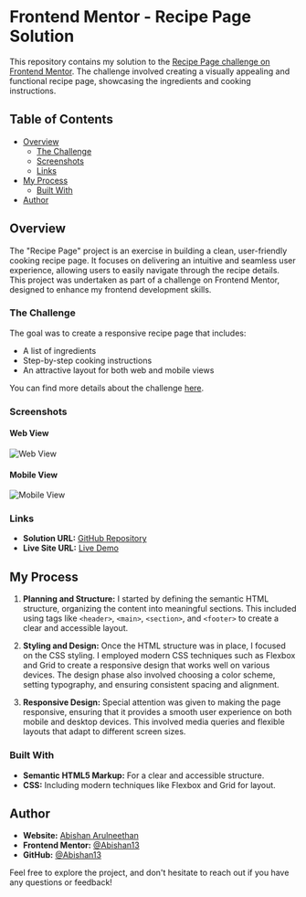 # Frontend Mentor - Recipe Page Solution

This repository contains my solution to the [Recipe Page challenge on Frontend Mentor](https://www.frontendmentor.io/challenges/recipe-page-KiTsR8QQKm). The challenge involved creating a visually appealing and functional recipe page, showcasing the ingredients and cooking instructions.

## Table of Contents

- [Overview](#overview)
  - [The Challenge](#the-challenge)
  - [Screenshots](#screenshots)
  - [Links](#links)
- [My Process](#my-process)
  - [Built With](#built-with)
- [Author](#author)

## Overview

The "Recipe Page" project is an exercise in building a clean, user-friendly cooking recipe page. It focuses on delivering an intuitive and seamless user experience, allowing users to easily navigate through the recipe details. This project was undertaken as part of a challenge on Frontend Mentor, designed to enhance my frontend development skills.

### The Challenge

The goal was to create a responsive recipe page that includes:

- A list of ingredients
- Step-by-step cooking instructions
- An attractive layout for both web and mobile views

You can find more details about the challenge [here](https://www.frontendmentor.io/challenges/recipe-page-KiTsR8QQKm).

### Screenshots

#### Web View

![Web View](./assets/screenshot/screenshotWeb.png)

#### Mobile View

![Mobile View](./assets/screenshot/screenshotMobile.png)

### Links

- **Solution URL:** [GitHub Repository](https://github.com/Abishan13/fm-recipe-page)
- **Live Site URL:** [Live Demo](https://abishan13.github.io/fm-recipe-page/)

## My Process

1. **Planning and Structure:** I started by defining the semantic HTML structure, organizing the content into meaningful sections. This included using tags like `<header>`, `<main>`, `<section>`, and `<footer>` to create a clear and accessible layout.

2. **Styling and Design:** Once the HTML structure was in place, I focused on the CSS styling. I employed modern CSS techniques such as Flexbox and Grid to create a responsive design that works well on various devices. The design phase also involved choosing a color scheme, setting typography, and ensuring consistent spacing and alignment.

3. **Responsive Design:** Special attention was given to making the page responsive, ensuring that it provides a smooth user experience on both mobile and desktop devices. This involved media queries and flexible layouts that adapt to different screen sizes.

### Built With

- **Semantic HTML5 Markup:** For a clear and accessible structure.
- **CSS:** Including modern techniques like Flexbox and Grid for layout.

## Author

- **Website:** [Abishan Arulneethan](https://arulabishan.dev/)
- **Frontend Mentor:** [@Abishan13](https://www.frontendmentor.io/profile/Abishan13)
- **GitHub:** [@Abishan13](https://github.com/Abishan13)

Feel free to explore the project, and don't hesitate to reach out if you have any questions or feedback!
